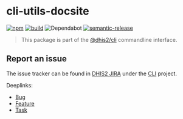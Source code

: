 # cli-utils-docsite

[![npm](https://img.shields.io/npm/v/@dhis2/cli-utils-docsite.svg)](https://www.npmjs.com/package/@dhis2/cli-utils-docsite)
[![build](https://img.shields.io/travis/dhis2/cli-utils-docsite.svg?branch=master)](https://travis-ci.com/dhis2/cli-utils-docsite)
![Dependabot](https://badgen.net/dependabot/dhis2/cli-utils-docsite/?icon=dependabot)
[![semantic-release](https://img.shields.io/badge/%20%20%F0%9F%93%A6%F0%9F%9A%80-semantic--release-e10079.svg)](https://github.com/semantic-release/semantic-release)

> This package is part of the [@dhis2/cli](https://github.com/dhis2/cli)
> commandline interface.

## Report an issue

The issue tracker can be found in [DHIS2 JIRA](https://jira.dhis2.org)
under the [CLI](https://jira.dhis2.org/projects/CLI) project.

Deeplinks:

-   [Bug](https://jira.dhis2.org/secure/CreateIssueDetails!init.jspa?pid=10703&issuetype=10006&components=11017)
-   [Feature](https://jira.dhis2.org/secure/CreateIssueDetails!init.jspa?pid=10703&issuetype=10300&components=11017)
-   [Task](https://jira.dhis2.org/secure/CreateIssueDetails!init.jspa?pid=10703&issuetype=10003&components=11017)

